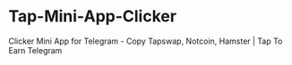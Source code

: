 # Tap-Mini-App-Clicker
Clicker Mini App for Telegram - Copy Tapswap, Notcoin, Hamster | Tap To Earn Telegram
